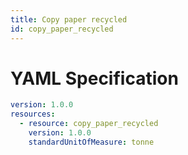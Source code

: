 ```yaml
---
title: Copy paper recycled
id: copy_paper_recycled
---
```




# YAML Specification

```yaml
version: 1.0.0
resources: 
  - resource: copy_paper_recycled
    version: 1.0.0
    standardUnitOfMeasure: tonne
```



